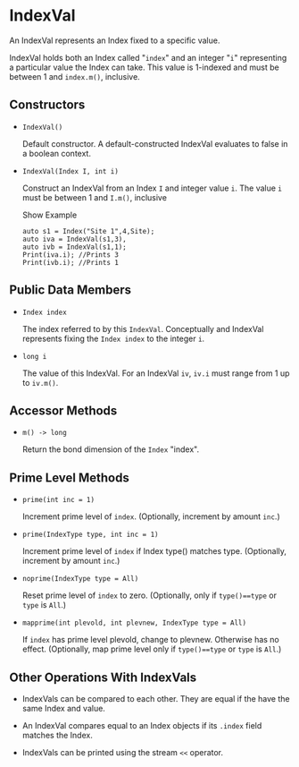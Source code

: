 # IndexVal #

An IndexVal represents an Index fixed to a specific value.

IndexVal holds both an Index called "`index`" and 
an integer "`i`" representing a particular value the Index can take.
This value is 1-indexed and must be between 1 and `index.m()`, inclusive.


## Constructors ##

* `IndexVal()`

  Default constructor. A default-constructed IndexVal evaluates to false in a boolean context.

* `IndexVal(Index I, int i)`

  Construct an IndexVal from an Index `I` and integer value `i`.
  The value `i` must be between 1 and `I.m()`, inclusive

  <div class="example_clicker">Show Example</div>

      auto s1 = Index("Site 1",4,Site);
      auto iva = IndexVal(s1,3),
      auto ivb = IndexVal(s1,1);
      Print(iva.i); //Prints 3
      Print(ivb.i); //Prints 1

## Public Data Members ##

* `Index index`

  The index referred to by this `IndexVal`. 
  Conceptually and IndexVal represents fixing the `Index index` to the integer `i`.

* `long i`

  The value of this IndexVal. For an IndexVal `iv`, `iv.i` must range from 1 up to `iv.m()`.

## Accessor Methods ##

* `m() -> long` 

  Return the bond dimension of the `Index` "index".

## Prime Level Methods ##

* `prime(int inc = 1)`  

  Increment prime level of `index`. (Optionally, increment by amount `inc`.)

* `prime(IndexType type, int inc = 1)`  

  Increment prime level of `index` if Index type() matches type. (Optionally, increment by amount `inc`.)

* `noprime(IndexType type = All)`  

  Reset prime level of `index` to zero. (Optionally, only if `type()==type` or `type` is `All`.)

* `mapprime(int plevold, int plevnew, IndexType type = All)`  

  If `index` has prime level plevold, change to plevnew. 
  Otherwise has no effect. (Optionally, map prime level only if `type()==type` or `type` is `All`.)

## Other Operations With IndexVals

* IndexVals can be compared to each other. They are equal if the have the same Index and value.

* An IndexVal compares equal to an Index objects if its `.index` field matches the Index.

* IndexVals can be printed using the stream `<<` operator.


